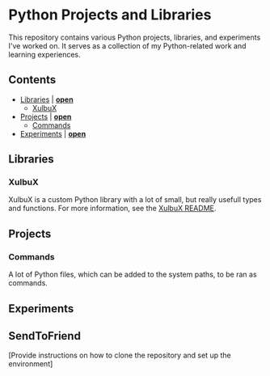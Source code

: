 # Python Projects and Libraries
This repository contains various Python projects, libraries, and experiments I've worked on. It serves as a collection of my Python-related work and learning experiences.

## Contents
* [Libraries](#libraries) | **[$\textsf{open}$](./Libraries)**
  * [XulbuX](#xulbux)
* [Projects](#projects) | **[$\textsf{open}$](./Commands)**
  * [Commands](#commands)
* [Experiments](#experiments) | **[$\textsf{open}$](./Experiments)**

## Libraries

### XulbuX
XulbuX is a custom Python library with a lot of small, but really usefull types and functions.
For more information, see the [XulbuX README](./Libraries/XulbuX/README.md).

## Projects

### Commands
A lot of Python files, which can be added to the system paths, to be ran as commands.


## Experiments

## SendToFriend
[Provide instructions on how to clone the repository and set up the environment]
